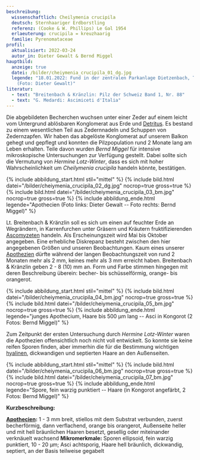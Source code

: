```yaml
---
beschreibung:
  wissenschaftlich: Cheilymenia crucipila
  deutsch: Sternhaariger Erdborstling
  referenz: (Cooke & W. Phillips) Le Gal 1954
  erlaeuterung: crucipila = kreuzhaarig
  familie: Pyrenomataceae
profil:
  aktualisiert: 2022-03-24
  autor_in: Dieter Gewalt & Bernd Miggel
hauptbild:
  anzeige: true
  datei: /bilder/cheiymenia_crucipila_01_dg.jpg
  legende: "18.01.2022: Fund in der zentralen Parkanlage Dietzenbach, TK 5918.4.3
    (Foto: Dieter Gewalt)"
literatur:
  - text: "Breitenbach & Kränzlin: Pilz der Schweiz Band 1, Nr. 88"
  - text: "G. Medardi: Ascimiceti d'Italia"
---
```

Die abgebildeten Becherchen wuchsen unter einer Zeder auf einem leicht vom Untergrund ablösbaren Konglomerat aus Erde und [Detritus](Detritus "Glossar"). Es bestand zu einem wesentlichen Teil aus Zedernnadeln und Schuppen von Zedernzapfen. Wir haben das abgelöste Konglomerat auf unserem Balkon gehegt und gepflegt und konnten die Pilzpopulation rund 2 Monate lang am Leben erhalten. Teile davon wurden *Bernd Miggel* für intensive mikroskopische Untersuchungen zur Verfügung gestellt. Dabei sollte sich die Vermutung von *Hermine Lotz-Winter*, dass es sich mit hoher Wahrscheinlichkeit um *Cheilymenia crucipila* handeln könnte, bestätigen.

{% include abbildung_start.html stil="mittel" %}
{% include bild.html datei="/bilder/cheiymenia_crucipila_02_dg.jpg" nocrop=true gross=true %}
{% include bild.html datei="/bilder/cheiymenia_crucipila_03_bm.jpg" nocrop=true gross=true %}
{% include abbildung_ende.html legende="Apothecien (Foto links: Dieter Gewalt -- Foto rechts: Bernd Miggel)" %}

Lt. Breitenbach & Kränzlin soll es sich um einen auf feuchter Erde an Wegrändern, in Karrenfurchen unter Gräsern und Kräutern fruktifizierenden [Ascomyzeten](Ascomyzeten "Glossar") handeln. Als Erscheinungszeit wird Mai bis Oktober angegeben. Eine erhebliche Diskrepanz besteht zwischen den hier angegebenen Größen und unseren Beobachtungen. Kaum eines unserer [Apothezien](Apothezien "Glossar") dürfte während der langen Beobachtungszeit von rund 2 Monaten mehr als 2 mm, keines mehr als 3 mm erreicht haben. Breitenbach & Kränzlin geben 2 - 8 (10) mm an. Form und Farbe stimmen hingegen mit deren Beschreibung überein: becher- bis schüsselförmig, orange- bis orangerot.

{% include abbildung_start.html stil="mittel" %}
{% include bild.html datei="/bilder/cheiymenia_crucipila_04_bm.jpg" nocrop=true gross=true %}
{% include bild.html datei="/bilder/cheiymenia_crucipila_05_bm.jpg" nocrop=true gross=true %}
{% include abbildung_ende.html legende="junges Apothecium, Haare bis 500 µm lang   --   Asci in Kongorot (2 Fotos: Bernd Miggel)" %}

Zum Zeitpunkt der ersten Untersuchung durch *Hermine Lotz-Winter* waren die Apothezien offensichtlich noch nicht voll entwickelt. So konnte sie keine reifen Sporen finden, aber immerhin die für die Bestimmung wichtigen [hyalinen](hyalin "Glossar"), dickwandigen und septierten Haare an den Außenseiten.

{% include abbildung_start.html stil="mittel" %}
{% include bild.html datei="/bilder/cheiymenia_crucipila_06_bm.jpg" nocrop=true gross=true %}
{% include bild.html datei="/bilder/cheiymenia_crucipila_07_bm.jpg" nocrop=true gross=true %}
{% include abbildung_ende.html legende="Spore, fein warzig punktiert    --   Haare (in Kongorot angefärbt, 2 Fotos: Bernd Miggel)" %}

**Kurzbeschreibung:**

**[Apothecien](Apothecien "Glossar"):** 1 - 3 mm breit, stiellos mit dem Substrat verbunden, zuerst becherförmig, dann verflachend, orange bis orangerot, Außenseite heller und mit hell bräunlichen Haaren besetzt, gesellig oder miteinander verknäuelt wachsend
**Mikromerkmale:** Sporen ellipsoid, fein warzig punktiert, 10 - 20 µm; Asci achtsporig, Haare hell bräunlich, dickwandig, septiert, an der Basis teilweise gegabelt